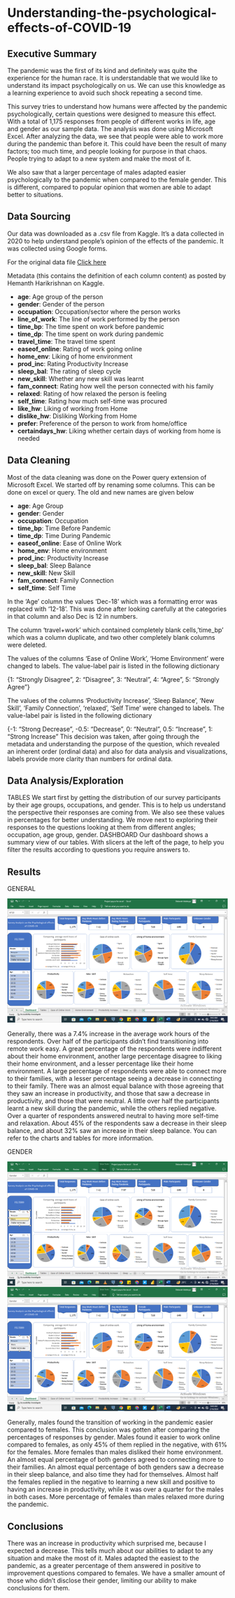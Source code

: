 # Understanding-the-psychological-effects-of-COVID-19



## Executive Summary
The pandemic was the first of its kind and definitely was quite the experience for the human race. It is understandable that we would like to understand its impact psychologically on us. We can use this knowledge as a learning experience to avoid such shock repeating a second time.

This survey tries to understand how humans were affected by the pandemic psychologically, certain questions were designed to measure this effect. With a total of 1,175 responses from people of different works in life, age and gender as our sample data.
The analysis was done  using Microsoft Excel. After analyzing the data, we see that people were able to work more during the pandemic than before it. This could have been the result of many factors; too much time, and people looking for purpose in that chaos. People trying to adapt to a new system and make the most of it.

We also saw that a larger percentage of males adapted easier psychologically to the pandemic when compared to the female gender. This is different, compared to popular opinion that women are able to adapt better to situations.

## Data Sourcing
Our data was downloaded as a .csv file from Kaggle.  It’s a data collected in 2020 to help understand people’s opinion of the effects of the pandemic. It was collected using Google forms.

For the original data file
[Click here](https://www.kaggle.com/datasets/hemanthhari/psycological-effects-of-covid)

Metadata (this contains the definition of each column content) as posted by Hemanth Harikrishnan on Kaggle.
-	**age**: Age group of the person
-	**gender**: Gender of the person
-	**occupation**: Occupation/sector where the person works
-	**line_of_work**: The line of work performed by the person
-	**time_bp**: The time spent on work before pandemic
-	**time_dp**: The time spent on work during pandemic
-	**travel_time**: The travel time spent
-	**easeof_online**: Rating of work going online
-	**home_env**: Liking of home environment
-	**prod_inc**: Rating Productivity Increase
-	**sleep_bal**: The rating of sleep cycle
-	**new_skill**: Whether any new skill was learnt
-	**fam_connect**: Rating how well the person connected with his family
-	**relaxed**: Rating of how relaxed the person is feeling
-	**self_time**: Rating how much self-time was procured
-	**like_hw**: Liking of working from Home
-	**dislike_hw**: Disliking Working from Home
-	**prefer**: Preference of the person to work from home/office
-	**certaindays_hw**: Liking whether certain days of working from home is needed


## Data Cleaning
Most of the data cleaning was done on the Power query extension of Microsoft Excel.
We started off by renaming some columns. This can be done on excel or query. The old and new names are given below
- **age**: Age Group
- **gender**: Gender
- **occupation**: Occupation
- **time_bp**: Time Before Pandemic
- **time_dp**: Time During Pandemic
- **easeof_online**: Ease of Online Work
- **home_env**: Home environment
- **prod_inc**: Productivity Increase
- **sleep_bal**: Sleep Balance
- **new_skill**: New Skill
- **fam_connect**: Family Connection
- **self_time**: Self Time

In the ‘Age’ column the values ‘Dec-18’ which was a formatting error was replaced with ‘12-18’. This was done after looking carefully at the categories in that column and also Dec is 12 in numbers.

The column ‘travel+work’ which contained completely blank cells,’time_bp’ which was a column duplicate, and two other completely blank columns were deleted.

The values of the columns ‘Ease of Online Work’, ‘Home Environment’ were changed to labels. The value-label pair is listed in the following dictionary

{1: “Strongly Disagree”, 2: “Disagree”, 3: “Neutral”, 4: “Agree”, 5: “Strongly Agree”}

The values of the columns ‘Productivity Increase’, ‘Sleep Balance’, ‘New Skill’, ‘Family Connection’, ‘relaxed’, ‘Self Time’ were changed to labels. The value-label pair is listed in the following dictionary

{-1: “Strong Decrease”, -0.5: “Decrease”, 0: “Neutral”, 0.5: “Increase”, 1: “Strong Increase”
This decision was taken, after going through the metadata and understanding the purpose of the question, which revealed an inherent order (ordinal data) and also for data analysis and visualizations, labels provide more clarity than numbers for ordinal data.

## Data Analysis/Exploration
TABLES
We start first by getting the distribution of our survey participants by their age groups, occupations, and gender. This is to help us understand the perspective their responses are coming from. We also see these values in percentages for better understanding.
We move next to exploring their responses to the questions looking at them from different angles; occupation, age group, gender.
DASHBOARD
Our dashboard shows a summary view of our tables. With slicers at the left of the page, to help you filter the results according to questions you require answers to.

## Results 
GENERAL

![](General_dashboard.png)

Generally, there was a 7.4% increase in the average work hours of the respondents.
Over half of the participants didn’t find transitioning into remote work easy. 
A great percentage of the respondents were indifferent about their home environment, another large percentage disagree to liking their home environment, and a lesser percentage like their home environment.
A large percentage of respondents were able to connect more to their families, with a lesser percentage seeing a decrease in connecting to their family.
There was an almost equal balance with those agreeing that they saw an increase in productivity, and those that saw a decrease in productivity, and those that were neutral.
A little over half the participants learnt a new skill during the pandemic, while the others replied negative.
Over a quarter of respondents answered neutral to having more self-time and relaxation.
About 45% of the respondents saw a decrease in their sleep balance, and about 32% saw an increase in their sleep balance.
You can refer to the charts and tables for more information.

GENDER

![](Males_dashboard.png)
![](Females_dashboard.png)

Generally, males found the transition of working in the pandemic easier compared to females. This conclusion was gotten after comparing the percentages of responses by gender.
Males found it easier to work online compared to females, as only 45% of them replied in the negative, with 61% for the females.
More females than males disliked their home environment. An almost equal percentage of both genders agreed to connecting more to their families.
An almost equal percentage of both genders saw a decrease in their sleep balance, and also time they had for themselves.
Almost half the females replied in the negative to learning a new skill and positive to having an increase in productivity, while it was over a quarter for the males in both cases.
More percentage of females than males relaxed more during the pandemic.

## Conclusions
There was an increase in productivity which surprised me, because I expected a decrease. This tells much about our abilities to adapt to any situation and make the most of it. 
Males adapted the easiest to the pandemic, as a greater percentage of them answered in positive to improvement questions compared to females. We have a smaller amount of those who didn’t disclose their gender, limiting our ability to make conclusions for them.
